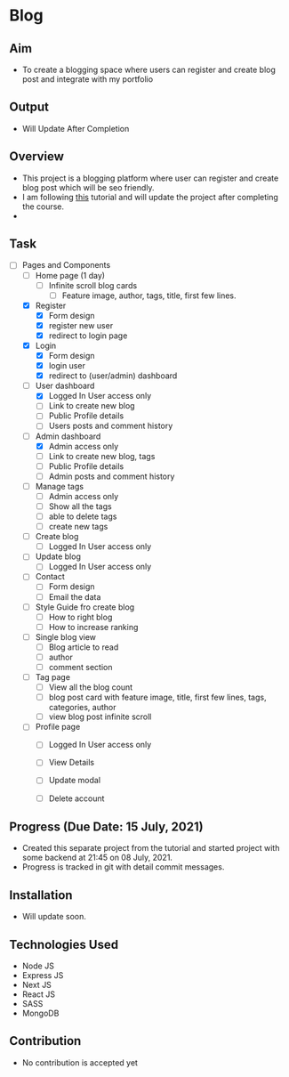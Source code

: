 # Blog

## Aim
- To create a blogging space where users can register and create blog post and integrate with my portfolio

## Output
- Will Update After Completion

## Overview
- This project is a blogging platform where user can register and create blog post which will be seo friendly.
- I am following [this](https://www.youtube.com/watch?v=SvJFeKg5NLc&t=10245s) tutorial and will update the project after completing the course.
- 
 
## Task
- [ ] Pages and Components
  - [ ] Home page (1 day)
    - [ ] Infinite scroll blog cards
      - [ ] Feature image, author, tags, title, first few lines.
  - [x] Register
    - [x] Form design
    - [x] register new user
    - [x] redirect to login page
  - [x] Login
    - [x] Form design
    - [x] login user
    - [x] redirect to (user/admin) dashboard
  - [ ] User dashboard
    - [x] Logged In User access only
    - [ ] Link to create new blog
    - [ ] Public Profile details
    - [ ] Users posts and comment history
  - [ ] Admin dashboard
    - [x] Admin access only
    - [ ] Link to create new blog, tags
    - [ ] Public Profile details
    - [ ] Admin posts and comment history
  - [ ] Manage tags
    - [ ] Admin access only
    - [ ] Show all the tags
    - [ ] able to delete tags
    - [ ] create new tags
  - [ ] Create blog
    - [ ] Logged In User access only
  - [ ] Update blog
    - [ ] Logged In User access only
  - [ ] Contact
    - [ ] Form design
    - [ ] Email the data
  - [ ] Style Guide fro create blog
    - [ ] How to right blog
    - [ ] How to increase ranking
  - [ ] Single blog view
    - [ ] Blog article to read
    - [ ] author
    - [ ] comment section
  - [ ] Tag page
    - [ ] View all the blog count
    - [ ] blog post card with feature image, title, first few lines, tags, categories, author
    - [ ] view blog post infinite scroll
  - [ ] Profile page
    - [ ] Logged In User access only
    - [ ] View Details
    - [ ] Update modal
    - [ ] Delete account


## Progress (Due Date: 15 July, 2021)
- Created this separate project from the tutorial and started project with some backend at 21:45 on 08 July, 2021.
- Progress is tracked in git with detail commit messages.  

## Installation
- Will update soon.

## Technologies Used
- Node JS
- Express JS
- Next JS
- React JS
- SASS
- MongoDB

## Contribution
- No contribution is accepted yet